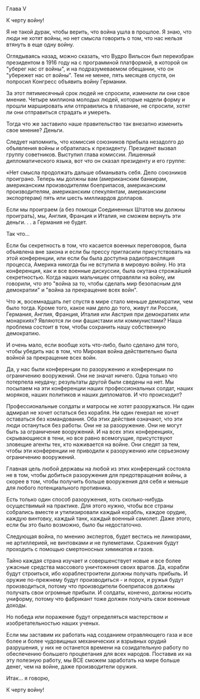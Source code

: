 Глава V

К черту войну!

Я не такой дурак, чтобы верить, что война ушла в прошлое. Я знаю, что люди не хотят войны, но нет смысла говорить о том, что нас нельзя втянуть в еще одну войну. 

Оглядываясь назад, можно сказать, что Вудро Вильсон был переизбран президентом в 1916 году на с программной платформой, в которой он "уберег нас от войны", и на подразумеваемом обещании, что он "убережет нас от войны". Тем не менее, пять месяцев спустя, он попросил Конгресс объявить войну Германии.

За этот пятимесячный срок людей не спросили, изменили ли они свое мнение. Четыре миллиона молодых людей, которые надели форму и прошли маршировать или отправились в плавание, не спросили, хотят ли они отправиться страдать и умереть.

Тогда что же заставило наше правительство так внезапно изменить свое мнение? Деньги.

Следует напомнить, что комиссия союзников прибыла незадолго до объявления войны и обратилась к президенту. Президент вызвал группу советников. Выступил глава комиссии. Лишенный дипломатического языка, вот что он сказал президенту и его группе:

«Нет смысла продолжать дальше обманывать себя. Дело союзников проиграно. Теперь мы должны вам (американским банкирам, американским производителям боеприпасов, американским производителям, американским спекулянтам, американским экспортерам) пять или шесть миллиардов долларов.

Если мы проиграем (а без помощи Соединенных Штатов мы должны проиграть), мы, Англия, Франция и Италия, не сможем вернуть эти деньги. . . а Германия не будет.

Так что...

Если бы секретность в том, что касается военных переговоров, была объявлена вне закона и если бы прессу пригласили присутствовать на этой конференции, или если бы была доступна радиотрансляция процесса, Америка никогда бы не вступила в мировую войну. Но эта конференция, как и все военные дискуссии, была окутана строжайшей секретностью. Когда наших мальчишек отправляли на войну, им говорили, что это "война за то, чтобы сделать мир безопасным для демократии" и "война за прекращение всех войн". 

Что ж, восемнадцать лет спустя в мире стало меньше демократии, чем было тогда. Кроме того, какое нам дело до того, живут ли Россия, Германия, Англия, Франция, Италия или Австрия при демократиях или монархиях? Являются ли они фашистами или коммунистами? Наша проблема состоит в том, чтобы сохранить нашу собственную демократию.

И очень мало, если вообще хоть что-либо, было сделано для того, чтобы убедить нас в том, что Мировая война действительно была войной за прекращение всех войн.

Да, у нас были конференции по разоружению и конференции по ограничению вооружений. Они не значат ничего. Одна только что потерпела неудачу; результаты другой были сведены на нет. Мы посылаем на эти конференции наших профессиональных солдат, наших моряков, наших политиков и наших дипломатов. И что происходит?

Профессиональные солдаты и матросы не хотят разоружаться. Ни один адмирал не хочет остаться без корабля. Ни один генерал не хочет оставаться без командования. Оба этих действия означают, что эти люди остануться без работы. Они не за разоружение. Они не могут быть за ограничение вооружений. И на всех этих конференциях, скрывающиеся в тени, но все равно всемогущие, присутствуют зловещие агенты тех, кто наживается на войне. Они следят за тем, чтобы эти конференции не приводили к разоружению или серьезному ограничению вооружений.

Главная цель любой державы на любой из этих конференций состояла не в том, чтобы добиться разоружения для предотвращения войны, а скорее в том, чтобы получить больше вооружения для себя и меньше для любого потенциального противника.

Есть только один способ разоружения, хоть сколько-нибудь осуществимый на практике. Для этого нужно, чтобы все страны собрались вместе и утилизировали каждый корабль, каждое орудие, каждую винтовку, каждый танк, каждый военный самолет. Даже этого, если бы это было возможно, было бы недостаточно.

Следующая война, по мнению экспертов, будет вестись не линкорами, не артиллерией, не винтовками и не пулеметами. Сражения будут проходить с помощью смертоносных химикатов и газов.

Тайно каждая страна изучает и совершенствует новые и все более ужасные средства массового уничтожения своих врагов. Да, корабли будут строиться, ибо кораблестроители должны получать прибыль. И оружие по-прежнему будут производиться - и порох, и ружья будут производиться, потому что производители боеприпасов должны получать свои огромные прибыли. И солдаты, конечно, должны носить униформу, потому что фабрикант тоже должен получать свои военные доходы.

Но победа или поражение будут определяться мастерством и изобретательностью наших ученых.

Если мы заставим их работать над созданием отравляющего газа и все более и более чудовищных механических и взрывных орудий разрушения, у них не останется времени на созидательную работу по обеспечению большего процветания для всех народов. Поставив их на эту полезную работу, мы ВСЕ сможем заработать на мире больше денег, чем на войне, даже производители оружия.

Итак... я говорю,

К черту войну!
